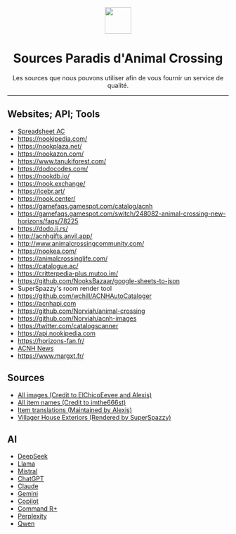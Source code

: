 <div align="center">
  <img src="https://user-images.githubusercontent.com/221550/79898529-64c51180-83d9-11ea-8c7c-cb266ddd0999.png" width="60" height="60">
  <h1>
    Sources Paradis d'Animal Crossing
  </h1>
  <p>
    Les sources que nous pouvons utiliser afin de vous fournir un service de qualité.
  </p>
</div>

---

## Websites; API; Tools
- [Spreadsheet AC](https://docs.google.com/spreadsheets/d/13d_LAJPlxMa_DubPTuirkIV4DERBMXbrWQsmSh8ReK4)
- https://nookipedia.com/ 
- https://nookplaza.net/ 
- https://nookazon.com/ 
- https://www.tanukiforest.com/ 
- https://dodocodes.com/ 
- https://nookdb.io/ 
- https://nook.exchange/ 
- https://icebr.art/ 
- https://nook.center/ 
- https://gamefaqs.gamespot.com/catalog/acnh 
- https://gamefaqs.gamespot.com/switch/248082-animal-crossing-new-horizons/faqs/78225 
- https://dodo.ij.rs/ 
- http://acnhgifts.anvil.app/ 
- http://www.animalcrossingcommunity.com/ 
- https://nookea.com/ 
- https://animalcrossinglife.com/
- https://catalogue.ac/
- https://critterpedia-plus.mutoo.im/
- https://github.com/NooksBazaar/google-sheets-to-json
- SuperSpazzy's room render tool
- https://github.com/wchill/ACNHAutoCataloger
- https://acnhapi.com
- https://github.com/Norviah/animal-crossing
- https://github.com/Norviah/acnh-images
- https://twitter.com/catalogscanner
- https://api.nookipedia.com
- https://horizons-fan.fr/
- [ACNH News](https://bento.me/acnhnews)
- https://www.margxt.fr/
## Sources
- [All images (Credit to ElChicoEevee and Alexis)](https://drive.google.com/drive/folders/1XSLItEbUltVep8qP6691AAPg6EXf_DUR)
- [All item names (Credit to imthe666st)](https://pastebin.com/rk4sW0GA)
- [Item translations (Maintained by Alexis)](https://drive.google.com/drive/folders/1E-583QgftqFKe4hhHiSB5bMfO73UjCSz)
- [Villager House Exteriors (Rendered by SuperSpazzy)](https://drive.google.com/drive/folders/1E-583QgftqFKe4hhHiSB5bMfO73UjCSz)
## AI
- [DeepSeek](https://www.deepseek.com/)
- [Llama](https://www.llama.com/)
- [Mistral](https://mistral.ai/)
- [ChatGPT](https://openai.com/)
- [Claude](https://claude.ai/)
- [Gemini](https://deepmind.google/technologies/gemini/)
- [Copilot](https://www.microsoft.com/fr-fr/copilot)
- [Command R+](https://cohere.com/command)
- [Perplexity](https://www.perplexity.ai/)
- [Qwen](https://github.com/QwenLM/Qwen)
